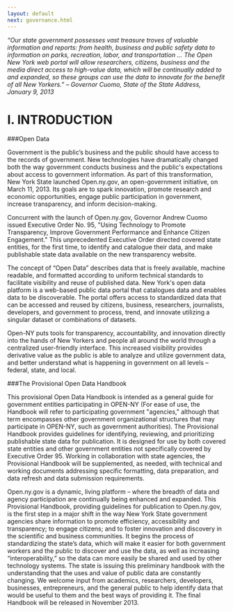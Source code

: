 ```yaml
---
layout: default
next: governance.html
---
```


*“Our state government possesses vast treasure troves of valuable information and reports: from health, business and public safety data to information on parks, recreation, labor, and transportation … The Open New York web portal will allow researchers, citizens, business and the media direct access to high-value data, which will be continually added to and expanded, so these groups can use the data to innovate for the benefit of all New Yorkers.” – Governor Cuomo, State of the State Address,        January 9, 2013*


I. INTRODUCTION
=========

###Open Data

Government is the public’s business and the public should have access to the records of government.  New technologies have dramatically changed both the way government conducts business and the public's expectations about access to government information.  As part of this transformation, New York State launched Open.ny.gov, an open-government initiative, on March 11, 2013. Its goals are to spark innovation, promote research and economic opportunities, engage public participation in government, increase transparency, and inform decision-making.  

Concurrent with the launch of Open.ny.gov, Governor Andrew Cuomo issued Executive Order No. 95, "Using Technology to Promote Transparency, Improve Government Performance and Enhance Citizen Engagement."  This unprecedented Executive Order directed covered state entities, for the first time, to identify and catalogue their data, and make publishable state data available on the new transparency website.

The concept of “Open Data” describes data that is freely available, machine readable, and formatted according to uniform technical standards to facilitate visibility and reuse of published data.  New York's open data platform is a web-based public data portal that catalogues data and enables data to be discoverable.  The portal offers access to standardized data that can be accessed and reused by citizens, business, researchers, journalists, developers, and government to process, trend, and innovate utilizing a singular dataset or combinations of datasets.  

Open-NY puts tools for transparency, accountability, and innovation directly into the hands of New Yorkers and people all around the world through a centralized user-friendly interface.  This increased visibility provides derivative value as the public is able to analyze and utilize government data, and better understand what is happening in government on all levels – federal, state, and local.  


###The Provisional Open Data Handbook

This provisional Open Data Handbook is intended as a general guide for government entities participating in OPEN-NY (For ease of use, the Handbook will refer to participating government "agencies," although that term encompasses other government organizational structures that may participate in OPEN-NY, such as government authorities).  The Provisional Handbook provides guidelines for identifying, reviewing, and prioritizing publishable state data for publication.  It is designed for use by both covered state entities and other government entities not specifically covered by Executive Order 95.  Working in collaboration with state agencies, the Provisional Handbook will be supplemented, as needed, with technical and working documents addressing specific formatting, data preparation, and data refresh and data submission requirements.  

Open.ny.gov is a dynamic, living platform – where the breadth of data and agency participation are continually being enhanced and expanded.  This Provisional Handbook, providing guidelines for publication to Open.ny.gov, is the first step in a major shift in the way New York State government agencies share information to promote efficiency, accessibility and transparency; to engage citizens; and to foster innovation and discovery in the scientific and business communities.  It begins the process of standardizing the state’s data, which will make it easier for both government workers and the public to discover and use the data, as well as increasing “interoperability,” so the data can more easily be shared and used by other technology systems.  The state is issuing this preliminary handbook with the understanding that the uses and value of public data are constantly changing.  We welcome input from academics, researchers, developers, businesses, entrepreneurs, and the general public to help identify data that would be useful to them and the best ways of providing it.  The final Handbook will be released in November 2013.
